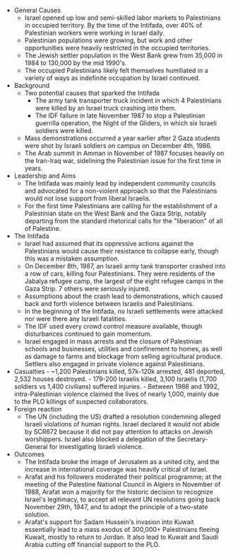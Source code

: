 
-  General Causes
	- Israel opened up low and semi-skilled labor markets to Palestinians in occupied territory. By the time of the Intifada, over 40% of Palestinian workers were working in Israel daily.
	- Palestinian populations were growing, but work and other opportunities were heavily restricted in the occupied territories.
	- The Jewish settler population in the West Bank grew from 35,000 in 1984 to 130,000 by the mid 1990's.
	- The occupied Palestinians likely felt themselves humiliated in a variety of ways as indefinite occupation by Israel continued.
- Background
	- Two potential causes that sparked the Intifada
		- The army tank transporter truck incident in which 4 Palestinians were killed by an Israel truck crashing into them.
		- The IDF failure in late November 1987 to stop a Palestinian guerrilla operation, the Night of the Gliders, in which six Israeli soldiers were killed.
	- Mass demonstrations occurred a year earlier after 2 Gaza students were shot by Israeli soldiers on campus on December 4th, 1986.
	- The Arab summit in Amman in November of 1987 focuses heavily on the Iran-Iraq war, sidelining the Palestinian issue for the first time in years.
- Leadership and Aims
	- The Intifada was mainly lead by independent community councils and advocated for a non-violent approach so that the Palestinians would not lose support from liberal Israelis.
	- For the first time Palestinians are calling for the establishment of a Palestinian state on the West Bank and the Gaza Strip, notably departing from the standard rhetorical calls for the "liberation" of all of Palestine.
- The Intifada
	- Israel had assumed that its oppressive actions against the Palestinians would cause their resistance to collapse early, though this was a mistaken assumption.
	- On December 8th, 1987, an Israeli army tank transporter crashed into a row of cars, killing four Palestinians. They were residents of the Jabalya refugee camp, the largest of the eight refugee camps in the Gaza Strip. 7 others were seriously injured.
	- Assumptions about the crash lead to demonstrations, which caused back and forth violence between Israelis and Palestinians.
	- In the beginning of the Intifada, no Israeli settlements were attacked nor were there any Israeli fatalities.
	- The IDF used every crowd control measure available, though disturbances continued to gain momentum.
	- Israel engaged in mass arrests and the closure of Palestinian schools and businesses, utilities and confinement to homes, as well as damage to farms and blockage from selling agricultural produce. Settlers also engaged in private violence against Palestinians.
- Casualties
		- ~1,200 Palestinians killed, 57k-120k arrested, 481 deported, 2,532 houses destroyed.
		- 179-200 Israelis killed, 3,100 Israelis (1,700 soldiers vs 1,400 civilians) suffered injuries.
		- Between 1988 and 1992, intra-Palestinian violence claimed the lives of nearly 1,000, mainly due to the PLO killings of suspected collaborators.
- Foreign reaction
	- The UN (including the US) drafted a resolution condemning alleged Israeli violations of human rights. Israel declared it would not abide by SCR672 because it did not pay attention to attacks on Jewish worshippers. Israel also blocked a delegation of the Secretary-General for investigating Israeli violence.
- Outcomes
	- The Intifada broke the image of Jerusalem as a united city, and the increase in international coverage was heavily critical of Israel.
	- Arafat and his followers moderated their political programme; at the meeting of the Palestine National Council in Algiers in November of 1988, Arafat won a majority for the historic decision to recognize Israel's legitimacy, to accept all relevant UN resolutions going back November 29th, 1947, and to adopt the principle of a two-state solution.
	- Arafat's support for Sadam Hussein's invasion into Kuwait essentially lead to a mass exodus of 300,000+ Palestinians fleeing Kuwait, mostly to return to Jordan. It also lead to Kuwait and Saudi Arabia cutting off financial support to the PLO.